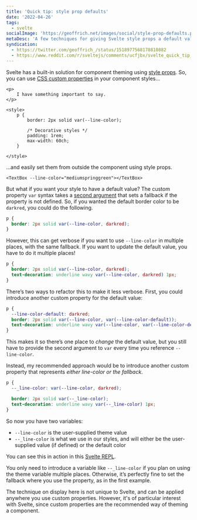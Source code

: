 ```yaml
---
title: 'Quick tip: style prop defaults'
date: '2022-04-26'
tags:
  - svelte
socialImage: 'https://geoffrich.net/images/social/style-prop-defaults.png'
metaDesc: 'A few techniques for giving Svelte style props a default value.'
syndication:
  - https://twitter.com/geoffrich_/status/1518977568178810882
  - https://www.reddit.com/r/sveltejs/comments/ucfjbx/svelte_quick_tip_style_prop_defaults/
---
```


Svelte has a built-in solution for component theming using [style props](https://svelte.dev/docs#template-syntax-component-directives---style-props). So, you can use [CSS custom properties](https://developer.mozilla.org/en-US/docs/Web/CSS/Using_CSS_custom_properties) in your component styles...

```svelte
<p>
	I have something important to say.
</p>

<style>
	p {
		border: 2px solid var(--line-color);

		/* Decorative styles */
		padding: 1rem;
		max-width: 60ch;
	}

</style>
```

...and easily set them from outside the component using style props.

```svelte
<TextBox --line-color="mediumspringgreen"></TextBox>
```

But what if you want your style to have a default value? The custom property `var` syntax takes a [second argument](https://developer.mozilla.org/en-US/docs/Web/CSS/Using_CSS_custom_properties#custom_property_fallback_values) that sets a fallback if the property is not defined. So, if you wanted the default border color to be `darkred`, you could do the following.

```css
p {
  border: 2px solid var(--line-color, darkred);
}
```

However, this can get verbose if you want to use `--line-color` in multiple places, with the same fallback. If you want to update the default value, you have to do it multiple places!

```css
p {
  border: 2px solid var(--line-color, darkred);
  text-decoration: underline wavy var(--line-color, darkred) 1px;
}
```

There’s two ways to refactor this to make it less verbose. First, you could introduce another custom property for the default value:

```css
p {
  --line-color-default: darkred;
  border: 2px solid var(--line-color, var(--line-color-default));
  text-decoration: underline wavy var(--line-color, var(--line-color-default)) 1px;
}
```

This makes it so there’s one place to _change_ the default value, but you still have to provide the second argument to `var` every time you reference `--line-color`.

Instead, my recommended approach would be to introduce another custom property that represents _either line-color or the fallback_.

```css
p {
  --_line-color: var(--line-color, darkred);

  border: 2px solid var(--_line-color);
  text-decoration: underline wavy var(--_line-color) 1px;
}
```

So now you have two variables:

- `--line-color` is the user-supplied theme value
- `--_line-color` is what we use in our styles, and will either be the user-supplied value (if defined) or the default color

You can see this in action in this [Svelte REPL](https://svelte.dev/repl/c14650e187bb48e9a3e168b9955268ea?version=3.47.0).

You only need to introduce a variable like `--_line-color` if you plan on using the theme variable multiple places. Otherwise, it’s perfectly fine to set the fallback where you use the property, as in the first example.

The technique on display here is not unique to Svelte, and can be applied anywhere you use custom properties. However, it's of particular interest with Svelte, since custom properties are the recommended way of theming a component.
